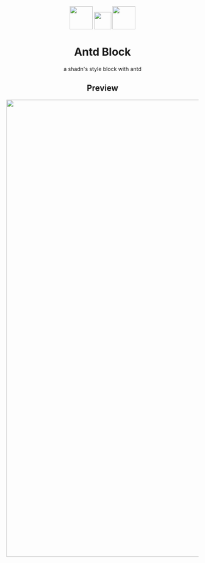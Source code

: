 <div align="center">

<div align="center">
  <img height="60" src="https://avatars.githubusercontent.com/u/139895814?s=908&v=90">
  <img height="45" style="marginLeft: '5px'" src="https://github.com/CooperHash/antd-dashboard/assets/73218815/12a832be-a608-4b62-8486-d5fd92ed1d08">
  <img height="60" src="https://gw.alipayobjects.com/zos/rmsportal/KDpgvguMpGfqaHPjicRK.svg">
</div>
  
<h1>Antd Block</h1>

a shadn's style block with antd




## Preview
<img width="1194" alt="image" src="https://github.com/CooperHash/antd-dashboard/assets/73218815/622adbc4-a3d1-415d-be68-3242aa1e80d9">

</div>

